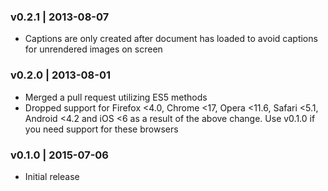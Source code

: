 ### v0.2.1 | 2013-08-07
- Captions are only created after document has loaded to avoid captions for unrendered images on screen

### v0.2.0 | 2013-08-01
- Merged a pull request utilizing ES5 methods
- Dropped support for Firefox <4.0, Chrome <17, Opera <11.6, Safari <5.1, Android <4.2 and iOS <6 as a result of the above change. Use v0.1.0 if you need support for these browsers

### v0.1.0 | 2015-07-06
- Initial release
